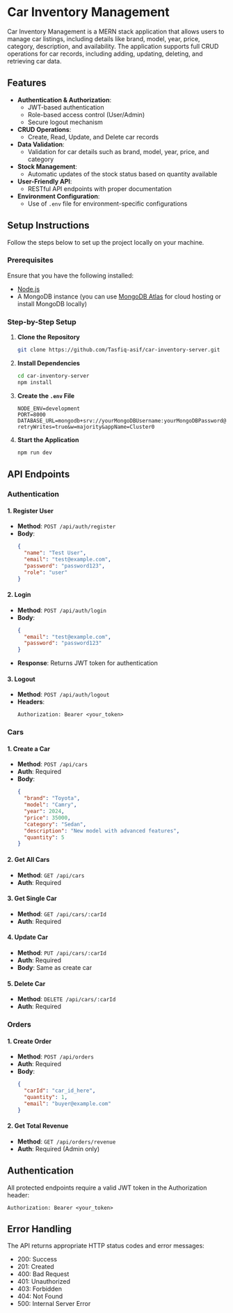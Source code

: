 # Car Inventory Management

Car Inventory Management is a MERN stack application that allows users to manage car listings, including details like brand, model, year, price, category, description, and availability. The application supports full CRUD operations for car records, including adding, updating, deleting, and retrieving car data.

## Features

- **Authentication & Authorization**:
  - JWT-based authentication
  - Role-based access control (User/Admin)
  - Secure logout mechanism
- **CRUD Operations**:
  - Create, Read, Update, and Delete car records
- **Data Validation**:
  - Validation for car details such as brand, model, year, price, and category
- **Stock Management**:
  - Automatic updates of the stock status based on quantity available
- **User-Friendly API**:
  - RESTful API endpoints with proper documentation
- **Environment Configuration**:
  - Use of `.env` file for environment-specific configurations

## Setup Instructions

Follow the steps below to set up the project locally on your machine.

### Prerequisites

Ensure that you have the following installed:

- [Node.js](https://nodejs.org/en/download/)
- A MongoDB instance (you can use [MongoDB Atlas](https://www.mongodb.com/cloud/atlas) for cloud hosting or install MongoDB locally)

### Step-by-Step Setup

1. **Clone the Repository**

   ```bash
   git clone https://github.com/Tasfiq-asif/car-inventory-server.git
   ```

2. **Install Dependencies**

   ```bash
   cd car-inventory-server
   npm install
   ```

3. **Create the `.env` File**

   ```env
   NODE_ENV=development
   PORT=8000
   DATABASE_URL=mongodb+srv://yourMongoDBUsername:yourMongoDBPassword@cluster0.onhj8vc.mongodb.net/?retryWrites=true&w=majority&appName=Cluster0
   ```

4. **Start the Application**
   ```bash
   npm run dev
   ```

## API Endpoints

### Authentication

#### 1. Register User

- **Method**: `POST /api/auth/register`
- **Body**:
  ```json
  {
    "name": "Test User",
    "email": "test@example.com",
    "password": "password123",
    "role": "user"
  }
  ```

#### 2. Login

- **Method**: `POST /api/auth/login`
- **Body**:
  ```json
  {
    "email": "test@example.com",
    "password": "password123"
  }
  ```
- **Response**: Returns JWT token for authentication

#### 3. Logout

- **Method**: `POST /api/auth/logout`
- **Headers**:
  ```
  Authorization: Bearer <your_token>
  ```

### Cars

#### 1. Create a Car

- **Method**: `POST /api/cars`
- **Auth**: Required
- **Body**:
  ```json
  {
    "brand": "Toyota",
    "model": "Camry",
    "year": 2024,
    "price": 35000,
    "category": "Sedan",
    "description": "New model with advanced features",
    "quantity": 5
  }
  ```

#### 2. Get All Cars

- **Method**: `GET /api/cars`
- **Auth**: Required

#### 3. Get Single Car

- **Method**: `GET /api/cars/:carId`
- **Auth**: Required

#### 4. Update Car

- **Method**: `PUT /api/cars/:carId`
- **Auth**: Required
- **Body**: Same as create car

#### 5. Delete Car

- **Method**: `DELETE /api/cars/:carId`
- **Auth**: Required

### Orders

#### 1. Create Order

- **Method**: `POST /api/orders`
- **Auth**: Required
- **Body**:
  ```json
  {
    "carId": "car_id_here",
    "quantity": 1,
    "email": "buyer@example.com"
  }
  ```

#### 2. Get Total Revenue

- **Method**: `GET /api/orders/revenue`
- **Auth**: Required (Admin only)

## Authentication

All protected endpoints require a valid JWT token in the Authorization header:

```
Authorization: Bearer <your_token>
```

## Error Handling

The API returns appropriate HTTP status codes and error messages:

- 200: Success
- 201: Created
- 400: Bad Request
- 401: Unauthorized
- 403: Forbidden
- 404: Not Found
- 500: Internal Server Error

```

```

```

```
